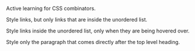 <p>Active learning for CSS combinators.</p>
<p>Style links, but only links that are inside the unordered list.</p>
<p>Style links inside the unordered list, only when they are being hovered over.</p>
<p>Style only the paragraph that comes directly after the top level heading.</p>
